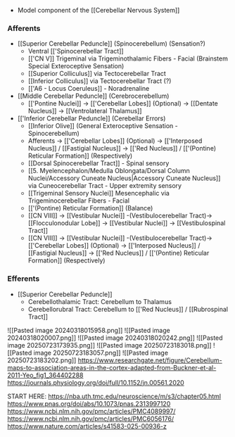 - Model component of the [[Cerebellar Nervous System]]
### Afferents
- [[Superior Cerebellar Peduncle]] (Spinocerebellum)
	(Sensation?)
	- Ventral [['Spinocerebellar Tract]]
	- [['CN V]] Trigeminal via Trigeminothalamic Fibers - Facial
	(Brainstem Special Exteroceptive Sensation)
	- [[Superior Colliculus]] via Tectocerebellar Tract
	- [[Inferior Colliculus]] via Tectocerebellar Tract
	(?)
	- [['A6 - Locus Coeruleus]] - Noradrenaline
- [[Middle Cerebellar Peduncle]] (Cerebrocerebellum)
	- [['Pontine Nuclei]] -> [['Cerebellar Lobes]] (Optional) -> [[Dentate Nucleus]] -> [[Ventrolateral Thalamus]]
- [['Inferior Cerebellar Peduncle]] 
	(Cerebellar Errors)
	- [[Inferior Olive]]
	(General Exteroceptive Sensation - Spinocerebellum)
	- Afferents -> [['Cerebellar Lobes]] (Optional) -> [['Interposed Nucleus]] / [[Fastigial Nucleus]] -> [['Red Nucleus]] / [['(Pontine) Reticular Formation]] (Respectively)
	- [[Dorsal Spinocerebellar Tract]] - Spinal sensory
	- [[5. Myelencephalon/Medulla Oblongata/Dorsal Column Nuclei/Accessory Cuneate Nucleus|Accessory Cuneate Nucleus]] via Cuneocerebellar Tract - Upper extremity sensory
	- [[Trigeminal Sensory Nuclei]] Mesencephalic via Trigeminocerebellar Fibers - Facial
	- [['(Pontine) Reticular Formation]]
	(Balance)
	- [[CN VIII]] -> [[Vestibular Nuclei]] -(Vestibulocerebellar Tract)-> [[Flocculonodular Lobe]] -> [[Vestibular Nuclei]] -> [[Vestibulospinal Tract]]
	- [[CN VIII]] -> [[Vestibular Nuclei]] -(Vestibulocerebellar Tract)-> [['Cerebellar Lobes]] (Optional) -> [['Interposed Nucleus]] / [[Fastigial Nucleus]] -> [['Red Nucleus]] / [['(Pontine) Reticular Formation]] (Respectively)

### Efferents
- [[Superior Cerebellar Peduncle]]
	- Cerebellothalamic Tract: Cerebellum to Thalamus
	- Cerebellorubral Tract: Cerebellum to [['Red Nucleus]] / [[Rubrospinal Tract]]

![[Pasted image 20240318015958.png]]
![[Pasted image 20240318020007.png]]
![[Pasted image 20240318020242.png]]
![[Pasted image 20250723173935.png]]
![[Pasted image 20250723183018.png]]
![[Pasted image 20250723183057.png]]
![[Pasted image 20250723183202.png]]
https://www.researchgate.net/figure/Cerebellum-maps-to-association-areas-in-the-cortex-adapted-from-Buckner-et-al-2011-Yeo_fig1_364402288
https://journals.physiology.org/doi/full/10.1152/jn.00561.2020

START HERE: https://nba.uth.tmc.edu/neuroscience/m/s3/chapter05.html 
https://www.pnas.org/doi/abs/10.1073/pnas.2313997120
https://www.ncbi.nlm.nih.gov/pmc/articles/PMC4089997/ 
https://www.ncbi.nlm.nih.gov/pmc/articles/PMC6056176/
https://www.nature.com/articles/s41583-025-00936-z 